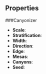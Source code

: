 
## Properties

###Canyonizer

- **Scale**:
- **Stratification**:
- **Width**:
- **Direction**:
- **Edge**:
- **Mesas**:
- **Canyons**:
- **Seed**:
